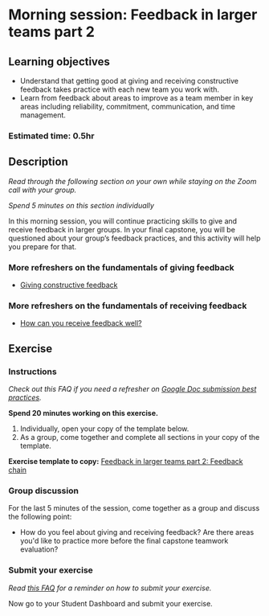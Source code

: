 # Morning session: Feedback in larger teams part 2

## Learning objectives

- Understand that getting good at giving and receiving constructive feedback takes practice with each new team you work with.
- Learn from feedback about areas to improve as a team member in key areas including reliability, commitment, communication, and time management.

### **Estimated time**: 0.5hr

## Description

_Read through the following section on your own while staying on the Zoom call with your group._

_Spend 5 minutes on this section individually_

In this morning session, you will continue practicing skills to give and receive feedback in larger groups. In your final capstone, you will be questioned about your group’s feedback practices, and this activity will help you prepare for that.

### More refreshers on the fundamentals of giving feedback

- [Giving constructive feedback](https://github.com/matovu-farid/curriculum-professional-skills/blob/main/soft-skills/giving-constructive-feedback.md)

### More refreshers on the fundamentals of receiving feedback

- [How can you receive feedback well?](https://github.com/matovu-farid/curriculum-professional-skills/blob/main/soft-skills/how-can-you-receive-feedback-well.md)

## Exercise

### Instructions

_Check out this FAQ if you need a refresher on [Google Doc submission best practices](https://microverse.zendesk.com/hc/en-us/articles/360063156813)._

**Spend 20 minutes working on this exercise.**

1. Individually, open your copy of the template below.
2. As a group, come together and complete all sections in your copy of the template.

**Exercise template to copy:** [Feedback in larger teams part 2: Feedback chain](https://docs.google.com/document/d/16_I6SsiCOGgHtCaXLiBRljRz6HnAYkNDKDOwI8pReKk/edit#heading=h.7249cal1f183)

### Group discussion

For the last 5 minutes of the session, come together as a group and discuss the following point:

- How do you feel about giving and receiving feedback? Are there areas you'd like to practice more before the final capstone teamwork evaluation?

### Submit your exercise

_Read [this FAQ](https://microverse.zendesk.com/hc/en-us/articles/360061344234) for a reminder on how to submit your exercise._

Now go to your Student Dashboard and submit your exercise.
